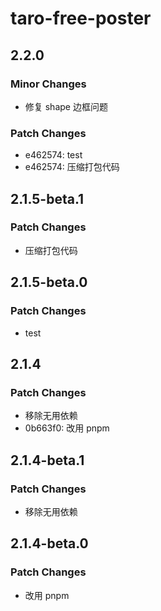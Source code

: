 # taro-free-poster

## 2.2.0

### Minor Changes

- 修复 shape 边框问题

### Patch Changes

- e462574: test
- e462574: 压缩打包代码

## 2.1.5-beta.1

### Patch Changes

- 压缩打包代码

## 2.1.5-beta.0

### Patch Changes

- test

## 2.1.4

### Patch Changes

- 移除无用依赖
- 0b663f0: 改用 pnpm

## 2.1.4-beta.1

### Patch Changes

- 移除无用依赖

## 2.1.4-beta.0

### Patch Changes

- 改用 pnpm
